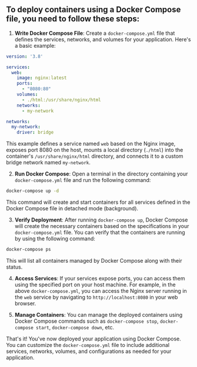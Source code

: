 ## To deploy containers using a Docker Compose file, you need to follow these steps:

1. **Write Docker Compose File**: Create a `docker-compose.yml` file that defines the services, networks, and volumes for your application. Here's a basic example:

```yaml
version: '3.8'

services:
  web:
    image: nginx:latest
    ports:
      - "8080:80"
    volumes:
      - ./html:/usr/share/nginx/html
    networks:
      - my-network

networks:
  my-network:
    driver: bridge
```

This example defines a service named `web` based on the Nginx image, exposes port 8080 on the host, mounts a local directory (`./html`) into the container's `/usr/share/nginx/html` directory, and connects it to a custom bridge network named `my-network`.

2. **Run Docker Compose**: Open a terminal in the directory containing your `docker-compose.yml` file and run the following command:

```bash
docker-compose up -d
```

This command will create and start containers for all services defined in the Docker Compose file in detached mode (background).

3. **Verify Deployment**: After running `docker-compose up`, Docker Compose will create the necessary containers based on the specifications in your `docker-compose.yml` file. You can verify that the containers are running by using the following command:

```bash
docker-compose ps
```

This will list all containers managed by Docker Compose along with their status.

4. **Access Services**: If your services expose ports, you can access them using the specified port on your host machine. For example, in the above `docker-compose.yml`, you can access the Nginx server running in the `web` service by navigating to `http://localhost:8080` in your web browser.

5. **Manage Containers**: You can manage the deployed containers using Docker Compose commands such as `docker-compose stop`, `docker-compose start`, `docker-compose down`, etc.

That's it! You've now deployed your application using Docker Compose. You can customize the `docker-compose.yml` file to include additional services, networks, volumes, and configurations as needed for your application.